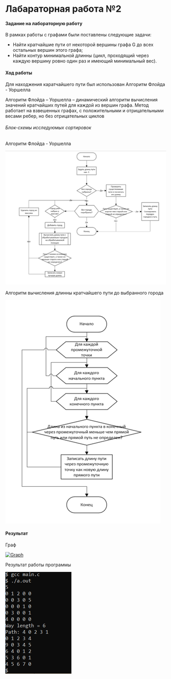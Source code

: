 # Лабараторная работа №2

#### Задание на лабораторную работу

В рамках работы с графами были поставлены следующие задачи:
- Найти кратчайшие пути от некоторой вершины графа G до всех остальных вершин этого графа;
- Найти контур минимальной длинны (цикл, проходящий через каждую вершину ровно один раз и имеющий минимальный вес).


#### Ход работы

Для находжения каратчайшего пути был использован Алгоритм Флойда - Уоршелла 

Алгоритм Флойда – Уоршелла – динамический алгоритм вычисления значений кратчайших путей для каждой из вершин графа. Метод работает на взвешенных графах, с положительными и отрицательными весами ребер, но без отрицательных циклов

###### Блок-схемы исследуюмых сортировок

Алгоритм Флойда - Уоршелла

[![Схема1](https://github.com/mariakholodova/timp/blob/lab2/1.jpg)](https://github.com/mariakholodova/timp/blob/lab2/1.jpg)

Алгоритм вычисления длинны кратчайшего пути до выбранного города

[![Схема2](https://github.com/mariakholodova/timp/blob/lab2/2.jpg)](https://github.com/mariakholodova/timp/blob/lab2/2.jpg)

#### Результат

Граф

[![Graph]()]()

Результат работы программы  

[![Скрин](https://github.com/mariakholodova/timp/blob/lab2/%D0%A1%D0%BA%D1%80%D0%B8%D0%BD.PNG)](https://github.com/mariakholodova/timp/blob/lab2/%D0%A1%D0%BA%D1%80%D0%B8%D0%BD.PNG)



